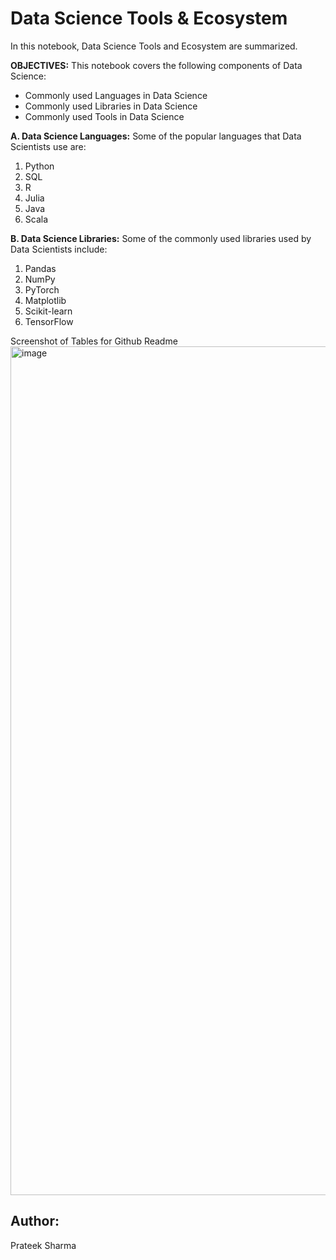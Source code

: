 # Data Science Tools & Ecosystem

In this notebook, Data Science Tools and Ecosystem are summarized.

<b>OBJECTIVES:</b> This notebook covers the following components of Data Science:
<ul>
    <li>Commonly used Languages in Data Science</li>
    <li>Commonly used Libraries in Data Science</li>
    <li>Commonly used Tools in Data Science</li>
</ul>

<b>A. Data Science Languages:</b> Some of the popular languages that Data Scientists use are:
<ol>
    <li>Python</li>
    <li>SQL</li>
    <li>R</li>
    <li>Julia</li>
    <li>Java</li>
    <li>Scala</li>
</ol>

<b>B. Data Science Libraries:</b> Some of the commonly used libraries used by Data Scientists include:
<ol>
    <li>Pandas</li>
    <li>NumPy</li>
    <li>PyTorch</li>
    <li>Matplotlib</li>
    <li>Scikit-learn</li>
    <li>TensorFlow</li>
</ol>

Screenshot of Tables for Github Readme<img width="1358" alt="image" src="https://user-images.githubusercontent.com/86034323/235243374-93e68c82-36d2-4764-bcd5-df927895e0d8.png">


<h2>Author:</h2>
Prateek Sharma
